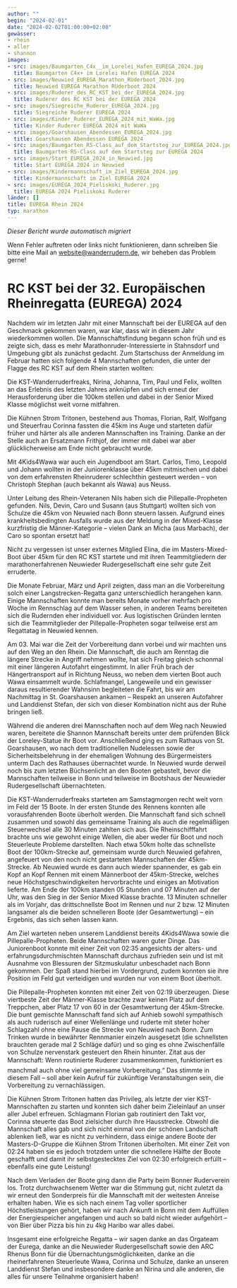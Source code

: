 ```yaml
---
author: ""
begin: "2024-02-01"
date: "2024-02-02T01:00:00+02:00"
gewässer:
- rhein
- aller
- shannon
images:
- src: images/Baumgarten_C4x__im_Lorelei_Hafen_EUREGA_2024.jpg
  title: Baumgarten C4x+ im Lorelei Hafen EUREGA 2024
- src: images/Neuwied_EUREGA_Marathon_RUderboot_2024.jpg
  title: Neuwied EUREGA Marathon RUderboot 2024
- src: images/Ruderer_des_RC_KST_bei_der_EUREGA_2024.jpg
  title: Ruderer des RC KST bei der EUREGA 2024
- src: images/Siegreiche_Ruderer_EUREGA_2024.jpg
  title: Siegreiche Ruderer EUREGA 2024
- src: images/Kinder_Ruderer_EUREGA_2024_mit_WaWa.jpg
  title: Kinder Ruderer EUREGA 2024 mit WaWa
- src: images/Goarshausen_Abendessen_EUREGA_2024.jpg
  title: Goarshausen Abendessen EUREGA 2024
- src: images/Baumgarten_RS-Class_auf_dem_Startsteg_zur_EUREGA_2024.jpg
  title: Baumgarten RS-Class auf dem Startsteg zur EUREGA 2024
- src: images/Start_EUREGA_2024_in_Neuwied.jpg
  title: Start EUREGA 2024 in Neuwied
- src: images/Kindermannschaft_im_Ziel_EUREGA_2024.jpg
  title: Kindermannschaft im Ziel EUREGA 2024
- src: images/EUREGA_2024_Pieliskoki_Ruderer.jpg
  title: EUREGA 2024 Pieliskoki Ruderer
länder: []
title: EUREGA Rhein 2024
typ: marathon
---
```



*Dieser Bericht wurde automatisch migriert*

Wenn Fehler auftreten oder links nicht funktionieren, dann schreiben Sie bitte eine Mail an website@wanderrudern.de, wir beheben das Problem gerne!



# RC KST bei der 32. Europäischen Rheinregatta (EUREGA) 2024


Nachdem wir im letzten Jahr mit einer Mannschaft bei der EUREGA auf den Geschmack gekommen waren, war klar, dass wir in diesem Jahr wiederkommen wollen. Die Mannschaftsfindung begann schon früh und es zeigte sich, dass es mehr Marathonruder-Interessierte in Stahnsdorf und Umgebung gibt als zunächst gedacht. Zum Startschuss der Anmeldung im Februar hatten sich folgende 4 Mannschaften gefunden, die unter der Flagge des RC KST auf dem Rhein starten wollten:

Die KST-Wanderruderfreaks, Nirina, Johanna, Tim, Paul und Felix, wollten an das Erlebnis des letzten Jahres anknüpfen und sich erneut der Herausforderung über die 100km stellen und dabei in der Senior Mixed Klasse möglichst weit vorne mitfahren.

Die Kühnen Strom Tritonen, bestehend aus Thomas, Florian, Ralf, Wolfgang und Steuerfrau Corinna fassten die 45km ins Auge und starteten dafür früher und härter als alle anderen Mannschaften ins Training. Danke an der Stelle auch an Ersatzmann Frithjof, der immer mit dabei war aber glücklicherweise am Ende nicht gebraucht wurde.

Mit 4Kids4Wawa war auch ein Jugendboot am Start. Carlos, Timo, Leopold und Johann wollten in der Juniorenklasse über 45km mitmischen und dabei von dem erfahrensten Rheinruderer schlechthin gesteuert werden – von Christoph Stephan (auch bekannt als Wawa) aus Neuss.

Unter Leitung des Rhein-Veteranen Nils haben sich die Pillepalle-Propheten gefunden. Nils, Devin, Caro und Susann (aus Stuttgart) wollten sich von Schulze die 45km von Neuwied nach Bonn steuern lassen. Aufgrund eines krankheitsbedingten Ausfalls wurde aus der Meldung in der Mixed-Klasse kurzfristig die Männer-Kategorie – vielen Dank an Micha (aus Marbach), der Caro so spontan ersetzt hat!

Nicht zu vergessen ist unser externes Mitglied Elina, die im Masters-Mixed-Boot über 45km für den RC KST startete und mit ihren Teammitgliedern der marathonerfahrenen Neuwieder Rudergesellschaft eine sehr gute Zeit erruderte.

Die Monate Februar, März und April zeigten, dass man an die Vorbereitung solch einer Langstrecken-Regatta ganz unterschiedlich herangehen kann. Einige Mannschaften konnte man bereits Monate vorher mehrfach pro Woche im Rennschlag auf dem Wasser sehen, in anderen Teams bereiteten sich die Rudernden eher individuell vor. Aus logistischen Gründen lernten sich die Teammitglieder der Pillepalle-Propheten sogar teilweise erst am Regattatag in Neuwied kennen.

Am 03. Mai war die Zeit der Vorbereitung dann vorbei und wir machten uns auf den Weg an den Rhein. Die Mannschaft, die auch am Renntag die längere Strecke in Angriff nehmen wollte, hat sich Freitag gleich schonmal mit einer längeren Autofahrt eingestimmt. In aller Früh brach der Hängertransport auf in Richtung Neuss, wo neben dem vierten Boot auch Wawa einsammelt wurde. Schlafmangel, Langeweile und ein gewisser daraus resultierender Wahnsinn begleiteten die Fahrt, bis wir am Nachmittag in St. Goarshausen ankamen – Respekt an unseren Autofahrer und Landdienst Stefan, der sich von dieser Kombination nicht aus der Ruhe bringen ließ.

Während die anderen drei Mannschaften noch auf dem Weg nach Neuwied waren, bereitete die Shannon Mannschaft bereits unter dem prüfenden Blick der Loreley-Statue ihr Boot vor. Anschließend ging es zum Rathaus von St. Goarshausen, wo nach dem traditionellen Nudelessen sowie der Sicherheitsbelehrung in der ehemaligen Wohnung des Bürgermeisters unterm Dach des Rathauses übernachtet wurde. In Neuwied wurde derweil noch bis zum letzten Büchsenlicht an den Booten gebastelt, bevor die Mannschaften teilweise in Bonn und teilweise im Bootshaus der Neuwieder Rudergesellschaft übernachteten.

Die KST-Wanderruderfreaks starteten am Samstagmorgen recht weit vorn im Feld der 15 Boote. In der ersten Stunde des Rennens konnten alle vorausfahrenden Boote überholt werden. Die Mannschaft fand sich schnell zusammen und sowohl das gemeinsame Training als auch die regelmäßigen Steuerwechsel alle 30 Minuten zahlten sich aus. Die Rheinschifffahrt brachte uns wie gewohnt einige Wellen, die aber weder für Boot und noch Steuerleute Probleme darstellten. Nach etwa 50km holte das schnellste Boot der 100km-Strecke auf, gemeinsam wurde durch Neuwied gefahren, angefeuert von den noch nicht gestarteten Mannschaften der 45km-Strecke. Ab Neuwied wurde es dann auch wieder spannender, es gab ein Kopf an Kopf Rennen mit einem Männerboot der 45km-Strecke, welches neue Höchstgeschwindigkeiten hervorbrachte und einiges an Motivation lieferte. Am Ende der 100km standen 05 Stunden und 07 Minuten auf der Uhr, was den Sieg in der Senior Mixed Klasse brachte. 13 Minuten schneller als im Vorjahr, das drittschnellste Boot im Rennen und nur 2 bzw. 12 Minuten langsamer als die beiden schnelleren Boote (der Gesamtwertung) – ein Ergebnis, das sich sehen lassen kann.

Am Ziel warteten neben unserem Landdienst bereits 4Kids4Wawa sowie die Pillepalle-Propheten. Beide Mannschaften waren guter Dinge. Das Juniorenboot konnte mit einer Zeit von 02:35 angesichts der alters- und erfahrungsdurchmischten Mannschaft durchaus zufrieden sein und ist mit Ausnahme von Blessuren der Sitzmuskulatur unbeschadet nach Bonn gekommen. Der Spaß stand hierbei im Vordergrund, zudem konnten sie ihre Position im Feld gut verteidigen und wurden nur von einem Boot überholt.

Die Pillepalle-Propheten konnten mit einer Zeit von 02:19 überzeugen. Diese viertbeste Zeit der Männer-Klasse brachte zwar keinen Platz auf dem Treppchen, aber Platz 17 von 60 in der Gesamtwertung der 45km-Strecke. Die bunt gemischte Mannschaft fand sich auf Anhieb sowohl sympathisch als auch ruderisch auf einer Wellenlänge und ruderte mit steter hoher Schlagzahl ohne eine Pause die Strecke von Neuwied nach Bonn. Zum Trinken wurde in bewährter Rennmanier einzeln ausgesetzt (die schnellsten brauchten gerade mal 2 Schläge dafür) und so ging es ohne Zwischenfälle von Schulze nervenstark gesteuert den Rhein hinunter. Zitat aus der Mannschaft: Wenn routinierte Ruderer zusammenkommen, funktioniert es manchmal auch ohne viel gemeinsame Vorbereitung.“ Das stimmte in diesem Fall – soll aber kein Aufruf für zukünftige Veranstaltungen sein, die Vorbereitung zu vernachlässigen.

Die Kühnen Strom Tritonen hatten das Privileg, als letzte der vier KST-Mannschaften zu starten und konnten sich daher beim Zieleinlauf an unser aller Jubel erfreuen. Schlagmann Florian gab routiniert den Takt vor, Corinna steuerte das Boot zielsicher durch ihre Hausstrecke. Obwohl die Mannschaft alles gab und sich nicht einmal von der schönen Landschaft ablenken ließ, war es nicht zu verhindern, dass einige andere Boote der Masters-D-Gruppe die Kühnen Strom Tritonen überholten. Mit einer Zeit von 02:24 haben sie es jedoch trotzdem unter die schnellere Hälfte der Boote geschafft und damit ihr selbstgestecktes Ziel von 02:30 erfolgreich erfüllt – ebenfalls eine gute Leistung!

Nach dem Verladen der Boote ging dann die Party beim Bonner Ruderverein los. Trotz durchwachsenem Wetter war die Stimmung gut, nicht zuletzt da wir erneut den Sonderpreis für die Mannschaft mit der weitesten Anreise erhalten haben. Wie es sich nach einem Tag voller sportlicher Höchstleistungen gehört, haben wir nach Ankunft in Bonn mit dem Auffüllen der Energiespeicher angefangen und auch so bald nicht wieder aufgehört – von Bier über Pizza bis hin zu 4kg Haribo war alles dabei.

Insgesamt eine erfolgreiche Regatta – wir sagen danke an das Orgateam der Eurega, danke an die Neuwieder Rudergesellschaft sowie den ARC Rhenus Bonn für die Übernachtungsmöglichkeiten, danke an die rheinerfahrenen Steuerleute Wawa, Corinna und Schulze, danke an unseren Landdienst Stefan und insbesondere danke an Nirina und alle anderen, die alles für unsere Teilnahme organisiert haben!